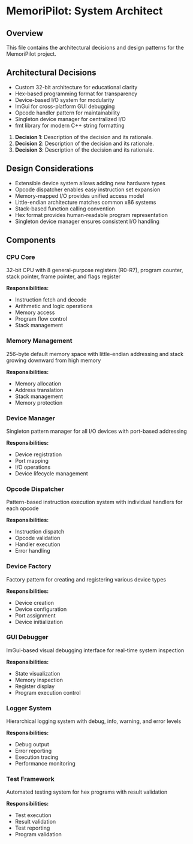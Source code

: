 # MemoriPilot: System Architect

## Overview
This file contains the architectural decisions and design patterns for the MemoriPilot project.

## Architectural Decisions

- Custom 32-bit architecture for educational clarity
- Hex-based programming format for transparency
- Device-based I/O system for modularity
- ImGui for cross-platform GUI debugging
- Opcode handler pattern for maintainability
- Singleton device manager for centralized I/O
- fmt library for modern C++ string formatting



1. **Decision 1**: Description of the decision and its rationale.
2. **Decision 2**: Description of the decision and its rationale.
3. **Decision 3**: Description of the decision and its rationale.



## Design Considerations

- Extensible device system allows adding new hardware types
- Opcode dispatcher enables easy instruction set expansion
- Memory-mapped I/O provides unified access model
- Little-endian architecture matches common x86 systems
- Stack-based function calling convention
- Hex format provides human-readable program representation
- Singleton device manager ensures consistent I/O handling



## Components

### CPU Core

32-bit CPU with 8 general-purpose registers (R0-R7), program counter, stack pointer, frame pointer, and flags register

**Responsibilities:**

- Instruction fetch and decode
- Arithmetic and logic operations
- Memory access
- Program flow control
- Stack management

### Memory Management

256-byte default memory space with little-endian addressing and stack growing downward from high memory

**Responsibilities:**

- Memory allocation
- Address translation
- Stack management
- Memory protection

### Device Manager

Singleton pattern manager for all I/O devices with port-based addressing

**Responsibilities:**

- Device registration
- Port mapping
- I/O operations
- Device lifecycle management

### Opcode Dispatcher

Pattern-based instruction execution system with individual handlers for each opcode

**Responsibilities:**

- Instruction dispatch
- Opcode validation
- Handler execution
- Error handling

### Device Factory

Factory pattern for creating and registering various device types

**Responsibilities:**

- Device creation
- Device configuration
- Port assignment
- Device initialization

### GUI Debugger

ImGui-based visual debugging interface for real-time system inspection

**Responsibilities:**

- State visualization
- Memory inspection
- Register display
- Program execution control

### Logger System

Hierarchical logging system with debug, info, warning, and error levels

**Responsibilities:**

- Debug output
- Error reporting
- Execution tracing
- Performance monitoring

### Test Framework

Automated testing system for hex programs with result validation

**Responsibilities:**

- Test execution
- Result validation
- Test reporting
- Program validation



